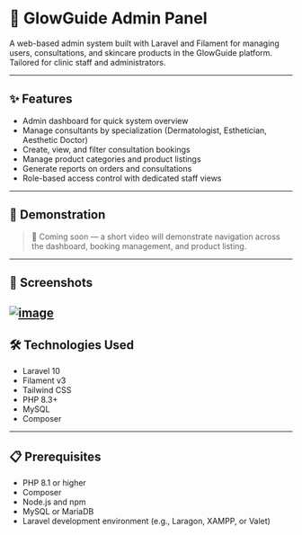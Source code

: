 # 🌟 GlowGuide Admin Panel

A web-based admin system built with Laravel and Filament for managing users, consultations, and skincare products in the GlowGuide platform. Tailored for clinic staff and administrators.

---

## ✨ Features

- Admin dashboard for quick system overview  
- Manage consultants by specialization (Dermatologist, Esthetician, Aesthetic Doctor)  
- Create, view, and filter consultation bookings  
- Manage product categories and product listings  
- Generate reports on orders and consultations  
- Role-based access control with dedicated staff views

---

## 🎥 Demonstration

> 🔗 Coming soon — a short video will demonstrate navigation across the dashboard, booking management, and product listing.

---

## 📸 Screenshots

[![image](https://github.com/user-attachments/assets/1e2873a1-4367-4e47-b048-67c5bedcab44)
](https://youtu.be/U9YK8JZ6-Xc)
---

## 🛠 Technologies Used

- Laravel 10  
- Filament v3  
- Tailwind CSS  
- PHP 8.3+  
- MySQL  
- Composer  

---

## 📋 Prerequisites

- PHP 8.1 or higher  
- Composer  
- Node.js and npm  
- MySQL or MariaDB  
- Laravel development environment (e.g., Laragon, XAMPP, or Valet)
